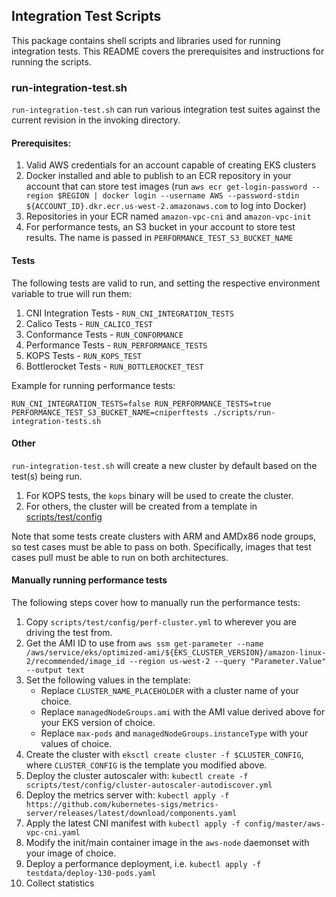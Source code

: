 ## Integration Test Scripts

This package contains shell scripts and libraries used for running integration tests.
This README covers the prerequisites and instructions for running the scripts.

### run-integration-test.sh

`run-integration-test.sh` can run various integration test suites against the current revision in the invoking directory. 

#### Prerequisites:
1. Valid AWS credentials for an account capable of creating EKS clusters
2. Docker installed and able to publish to an ECR repository in your account that can store test images
(run `aws ecr get-login-password --region $REGION | docker login --username AWS --password-stdin ${ACCOUNT_ID}.dkr.ecr.us-west-2.amazonaws.com` to log into Docker)
3. Repositories in your ECR named `amazon-vpc-cni` and `amazon-vpc-init`
4. For performance tests, an S3 bucket in your account to store test results. The name is passed in `PERFORMANCE_TEST_S3_BUCKET_NAME` 

#### Tests
The following tests are valid to run, and setting the respective environment variable to true will run them:
1. CNI Integration Tests - `RUN_CNI_INTEGRATION_TESTS`
2. Calico Tests - `RUN_CALICO_TEST`
3. Conformance Tests - `RUN_CONFORMANCE`
4. Performance Tests - `RUN_PERFORMANCE_TESTS`
5. KOPS Tests - `RUN_KOPS_TEST`
6. Bottlerocket Tests - `RUN_BOTTLEROCKET_TEST`

Example for running performance tests:
```
RUN_CNI_INTEGRATION_TESTS=false RUN_PERFORMANCE_TESTS=true PERFORMANCE_TEST_S3_BUCKET_NAME=cniperftests ./scripts/run-integration-tests.sh
```

#### Other
`run-integration-test.sh` will create a new cluster by default based on the test(s) being run.
1. For KOPS tests, the `kops` binary will be used to create the cluster.
2. For others, the cluster will be created from a template in [scripts/test/config](https://github.com/aws/amazon-vpc-cni-k8s/tree/master/scripts/test/config) 

Note that some tests create clusters with ARM and AMDx86 node groups, so test cases must be able to pass on both. Specifically, images that test cases pull must be able to run on both architectures.

#### Manually running performance tests
The following steps cover how to manually run the performance tests:

1. Copy `scripts/test/config/perf-cluster.yml` to wherever you are driving the test from.
2. Get the AMI ID to use from `aws ssm get-parameter --name /aws/service/eks/optimized-ami/${EKS_CLUSTER_VERSION}/amazon-linux-2/recommended/image_id --region us-west-2 --query "Parameter.Value" --output text`
3. Set the following values in the template:
    - Replace `CLUSTER_NAME_PLACEHOLDER` with a cluster name of your choice.
    - Replace `managedNodeGroups.ami` with the AMI value derived above for your EKS version of choice.
    - Replace `max-pods` and `managedNodeGroups.instanceType` with your values of choice. 
4. Create the cluster with `eksctl create cluster -f $CLUSTER_CONFIG`, where `CLUSTER_CONFIG` is the template you modified above.
5. Deploy the cluster autoscaler with: `kubectl create -f scripts/test/config/cluster-autoscaler-autodiscover.yml`
6. Deploy the metrics server with: `kubectl apply -f https://github.com/kubernetes-sigs/metrics-server/releases/latest/download/components.yaml`
7. Apply the latest CNI manifest with `kubectl apply -f config/master/aws-vpc-cni.yaml`
8. Modify the init/main container image in the `aws-node` daemonset with your image of choice.
9. Deploy a performance deployment, i.e. `kubectl apply -f testdata/deploy-130-pods.yaml`
10. Collect statistics

